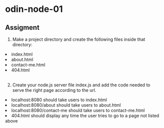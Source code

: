 # odin-node-01
## Assigment

1. Make a project directory and create the following files inside that directory:
   
<li>index.html</li>
<li>about.html</li>
<li>contact-me.html</li>
<li>404.html</li>
<br />

2. Create your node.js server file index.js and add the code needed to serve the right page according to the url.

<li>localhost:8080 should take users to index.html</li>
<li>localhost:8080/about should take users to about.html</li>
<li>localhost:8080/contact-me should take users to contact-me.html</li>
<li>404.html should display any time the user tries to go to a page not listed above</li>
